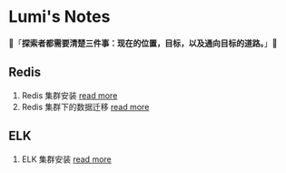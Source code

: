 # Lumi's Notes

👋「**探索者都需要清楚三件事：现在的位置，目标，以及通向目标的道路。**」👋

##  Redis

1. Redis 集群安装   [read more](https://github.com/wangpf1024/lumi-notes/blob/main/Redis/Redis%E5%AE%89%E8%A3%85.md)
2. Redis 集群下的数据迁移  [read more](https://github.com/wangpf1024/lumi-notes/blob/main/Redis/RedisCluster%E5%A4%A7%E6%B5%B7%E6%8D%9E%E9%92%88%E6%95%B0%E6%8D%AE%E8%BF%81%E7%A7%BB.md)


##  ELK

1. ELK 集群安装   [read more](https://github.com/wangpf1024/lumi-notes/blob/main/ELK/ELK%E5%AE%89%E8%A3%85.md)